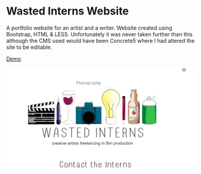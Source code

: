 # Wasted Interns Website

A portfolio website for an artist and a writer.
Website created using Bootstrap, HTML & LESS.
Unfortunately it was never taken further than this although the CMS used would have been Concrete5 where I had altered the site to be editable.

[Demo][1]

![Screenshot](wasted.png)

[1]:https://christinetrant.github.io/wastedinterns/
